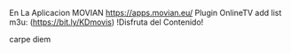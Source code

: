 En La Aplicacion MOVIAN
https://apps.movian.eu/
Plugin OnlineTV
add list m3u: (https://bit.ly/KDmovis)
!Disfruta del Contenido!


carpe diem
